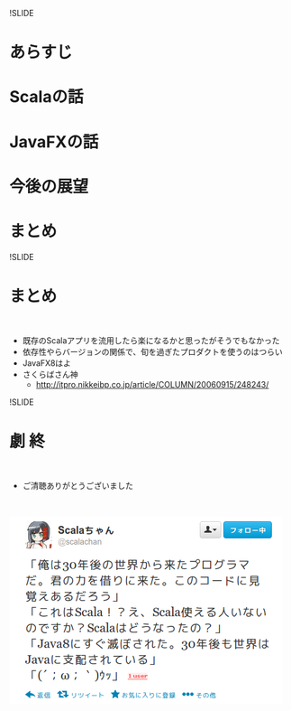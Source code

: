 !SLIDE

# あらすじ
# Scalaの話
# JavaFXの話
# 今後の展望
# <div class="red">まとめ</div>

!SLIDE

# <div class="red">まとめ</div>

<br/>

* 既存のScalaアプリを流用したら楽になるかと思ったがそうでもなかった
* 依存性やらバージョンの関係で、旬を過ぎたプロダクトを使うのはつらい
* JavaFX8はよ
* さくらばさん神
    * http://itpro.nikkeibp.co.jp/article/COLUMN/20060915/248243/

<!--
アプリとして利用している間は気にしていなかったが、Scalaでは
サブプロジェクトとして利用するには枯れたプロダクトは厳しい
あとアレやりたいコレやりたい的な話は大体「JavaFX8から」的な情報が沢山流れていたので
早く正式リリースされないかなーとか思っている
ITPROでのさくらばさんの記事が超参考になった
-->

!SLIDE

# <div class="red">劇 終</div>

<br/>

* ご清聴ありがとうございました

<br/>

![pic](img/99.png "scalachan") 

